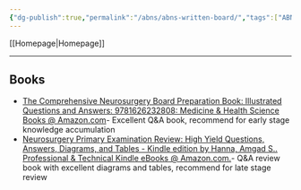 ```yaml
---
{"dg-publish":true,"permalink":"/abns/abns-written-board/","tags":["ABNS"],"created":"","updated":""}
---
```



[[Homepage\|Homepage]]

---

## Books
- [The Comprehensive Neurosurgery Board Preparation Book: Illustrated Questions and Answers: 9781626232808: Medicine & Health Science Books @ Amazon.com](https://www.amazon.com/Comprehensive-Neurosurgery-Board-Preparation-Book/dp/1626232806/ref=sr_1_fkmr1_2?crid=JTEBG8SGK5JA&keywords=neurosurgery+book+exam+comprehensive&qid=1678401456&sprefix=neurosurgery+book+exam+comprehensive%2Caps%2C97&sr=8-2-fkmr1&ufe=app_do%3Aamzn1.fos.006c50ae-5d4c-4777-9bc0-4513d670b6bc)- Excellent Q&A book, recommend for early stage knowledge accumulation
- [Neurosurgery Primary Examination Review: High Yield Questions, Answers, Diagrams, and Tables - Kindle edition by Hanna, Amgad S.. Professional & Technical Kindle eBooks @ Amazon.com.](https://www.amazon.com/Neurosurgery-Primary-Examination-Review-Questions-ebook/dp/B07LC48L4V/ref=sr_1_19?crid=2GL4PK63E0XOZ&keywords=neurosurgery+book+exam&qid=1678401396&sprefix=neurosurgery+book+exam%2Caps%2C95&sr=8-19)- Q&A review book with excellent diagrams and tables, recommend for late stage review